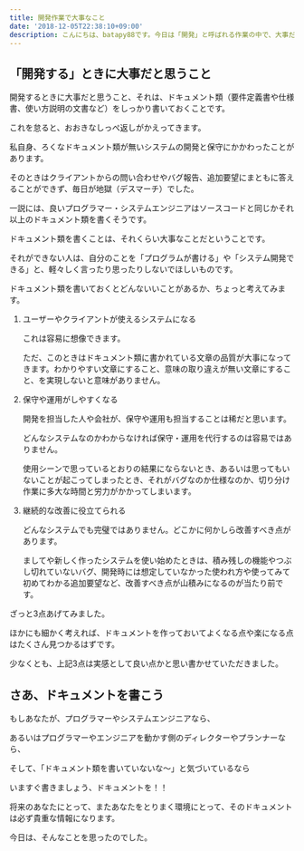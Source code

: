 ```yaml
---
title: 開発作業で大事なこと
date: '2018-12-05T22:38:10+09:00'
description: こんにちは、batapy88です。今日は「開発」と呼ばれる作業の中で、大事だな～って思うことを書いていきます。
---
```

## 「開発する」ときに大事だと思うこと

開発するときに大事だと思うこと、それは、ドキュメント類（要件定義書や仕様書、使い方説明の文書など）をしっかり書いておくことです。

これを怠ると、おおきなしっぺ返しがかえってきます。

私自身、ろくなドキュメント類が無いシステムの開発と保守にかかわったことがあります。

そのときはクライアントからの問い合わせやバグ報告、追加要望にまともに答えることができず、毎日が地獄（デスマーチ）でした。

一説には、良いプログラマー・システムエンジニアはソースコードと同じかそれ以上のドキュメント類を書くそうです。

ドキュメント類を書くことは、それくらい大事なことだということです。

それができない人は、自分のことを「プログラムが書ける」や「システム開発できる」と、軽々しく言ったり思ったりしないでほしいものです。

ドキュメント類を書いておくとどんないいことがあるか、ちょっと考えてみます。

1. ユーザーやクライアントが使えるシステムになる

    これは容易に想像できます。
    
    ただ、このときはドキュメント類に書かれている文章の品質が大事になってきます。わかりやすい文章にすること、意味の取り違えが無い文章にすること、を実現しないと意味がありません。

2. 保守や運用がしやすくなる

    開発を担当した人や会社が、保守や運用も担当することは稀だと思います。

    どんなシステムなのかわからなければ保守・運用を代行するのは容易ではありません。

    使用シーンで思っているとおりの結果にならないとき、あるいは思ってもいないことが起こってしまったとき、それがバグなのか仕様なのか、切り分け作業に多大な時間と労力がかかってしまいます。

3. 継続的な改善に役立てられる
   
   どんなシステムでも完璧ではありません。どこかに何かしら改善すべき点があります。
   
   ましてや新しく作ったシステムを使い始めたときは、積み残しの機能やつぶし切れていないバグ、開発時には想定していなかった使われ方や使ってみて初めてわかる追加要望など、改善すべき点が山積みになるのが当たり前です。

ざっと3点あげてみました。

ほかにも細かく考えれば、ドキュメントを作っておいてよくなる点や楽になる点はたくさん見つかるはずです。

少なくとも、上記3点は実感として良い点かと思い書かせていただきました。

## さあ、ドキュメントを書こう

もしあなたが、プログラマーやシステムエンジニアなら、

あるいはプログラマーやエンジニアを動かす側のディレクターやプランナーなら、

そして、「ドキュメント類を書いていないな～」と気づいているなら

いますぐ書きましょう、ドキュメントを！！

将来のあなたにとって、またあなたをとりまく環境にとって、そのドキュメントは必ず貴重な情報になります。

今日は、そんなことを思ったのでした。